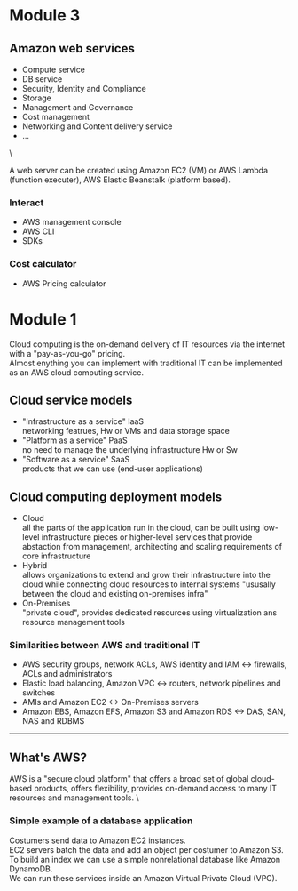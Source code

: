 # Module 3

## Amazon  web services
* Compute service
* DB service
* Security, Identity and Compliance
* Storage
* Management and Governance
* Cost management
* Networking and Content delivery service
* ...

\

A web server can be created using Amazon EC2 (VM) or AWS Lambda (function executer), AWS Elastic Beanstalk (platform based).

### Interact
* AWS management console
* AWS CLI
* SDKs

### Cost calculator
* AWS Pricing calculator

# Module 1
Cloud computing is the on-demand delivery of IT resources via the internet with a "pay-as-you-go" pricing. \
Almost enything you can implement with traditional IT can be implemented as an AWS cloud computing service.

## Cloud service models
* "Infrastructure as a service" IaaS \
	networking featrues, Hw or VMs and data storage space
* "Platform as a service" PaaS \
	no need to manage the underlying infrastructure Hw or Sw
* "Software as a service" SaaS \
	products that we can use (end-user applications)

## Cloud computing deployment models
* Cloud \
	all the parts of the application run in the cloud, can be built using low-level infrastructure pieces or higher-level services that provide abstaction from management, architecting and scaling requirements of core infrastructure
* Hybrid \
	allows organizations to extend and grow their infrastructure into the cloud while connecting cloud resources to internal systems
	"ususally between the cloud and existing on-premises infra"
* On-Premises \
	"private cloud", provides dedicated resources using virtualization ans resource management tools

### Similarities between AWS and traditional IT
* AWS security groups, network ACLs, AWS identity and IAM <-> firewalls, ACLs and administrators
* Elastic load balancing, Amazon VPC <-> routers, network pipelines and switches
* AMIs and Amazon EC2 <-> On-Premises servers
* Amazon EBS, Amazon EFS, Amazon S3 and Amazon RDS <-> DAS, SAN, NAS and RDBMS  
 
-------------------------------------------

## What's AWS?
AWS is a "secure cloud platform" that offers a broad set of global cloud-based products, offers flexibility, provides on-demand access to many IT resources and management tools. \

### Simple example of a database application
Costumers send data to Amazon EC2 instances. \
EC2 servers batch the data and add an object per costumer to Amazon S3. \
To build an index we can use a simple nonrelational database like Amazon DynamoDB. \
We can run these services inside an Amazon Virtual Private Cloud (VPC).
